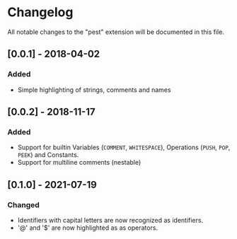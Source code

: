 # Changelog

All notable changes to the "pest" extension will be documented in this file.

## [0.0.1] - 2018-04-02

### Added

-   Simple highlighting of strings, comments and names

## [0.0.2] - 2018-11-17

### Added

-   Support for builtin Variables (`COMMENT`, `WHITESPACE`), Operations (`PUSH`,
    `POP`, `PEEK`) and Constants.
-   Support for multiline comments (nestable)

## [0.1.0] - 2021-07-19

### Changed

-   Identifiers with capital letters are now recognized as identifiers.
-   '@' and '$' are now highlighted as as operators.
